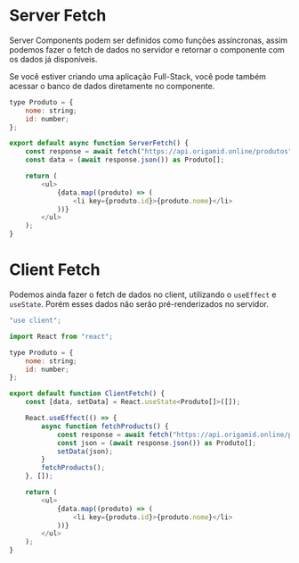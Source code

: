 # Server Fetch

Server Components podem ser definidos como funções assíncronas, assim podemos fazer o fetch de dados no servidor e retornar o componente com os dados já disponíveis.

Se você estiver criando uma aplicação Full-Stack, você pode também acessar o banco de dados diretamente no componente.

```js
type Produto = {
	nome: string;
	id: number;
};

export default async function ServerFetch() {
	const response = await fetch("https://api.origamid.online/produtos");
	const data = (await response.json()) as Produto[];

	return (
		<ul>
			{data.map((produto) => (
				<li key={produto.id}>{produto.nome}</li>
			))}
		</ul>
	);
}
```

# Client Fetch

Podemos ainda fazer o fetch de dados no client, utilizando o `useEffect` e `useState`. Porém esses dados não serão pré-renderizados no servidor.

```js
"use client";

import React from "react";

type Produto = {
	nome: string;
	id: number;
};

export default function ClientFetch() {
	const [data, setData] = React.useState<Produto[]>([]);

	React.useEffect(() => {
		async function fetchProducts() {
			const response = await fetch("https://api.origamid.online/produtos");
			const json = (await response.json()) as Produto[];
			setData(json);
		}
		fetchProducts();
	}, []);

	return (
		<ul>
			{data.map((produto) => (
				<li key={produto.id}>{produto.nome}</li>
			))}
		</ul>
	);
}
```
